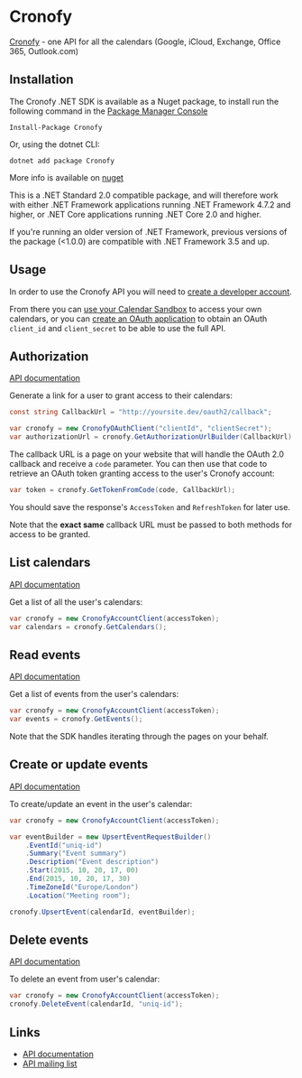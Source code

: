 # Cronofy

[Cronofy](https://www.cronofy.com) - one API for all the calendars (Google, iCloud, Exchange, Office 365, Outlook.com)

## Installation

The Cronofy .NET SDK is available as a Nuget package, to install run the following command in the [Package Manager Console](https://docs.nuget.org/consume/package-manager-console)
```
Install-Package Cronofy
```

Or, using the dotnet CLI:
```
dotnet add package Cronofy
```

More info is available on [nuget](https://www.nuget.org/packages/Cronofy/)

This is a .NET Standard 2.0 compatible package, and will therefore work with either .NET Framework applications running .NET Framework 4.7.2 and higher, or .NET Core applications running .NET Core 2.0 and higher.

If you're running an older version of .NET Framework, previous versions of the package (<1.0.0) are compatible with .NET Framework 3.5 and up.

## Usage

In order to use the Cronofy API you will need to [create a developer account](https://app.cronofy.com/sign_up/new).

From there you can [use your Calendar Sandbox](https://app.cronofy.com/oauth/sandbox)
to access your own calendars, or you can [create an OAuth application](https://app.cronofy.com/oauth/applications/new)
to obtain an OAuth `client_id` and `client_secret` to be able to use the full
API.

## Authorization

[API documentation](https://www.cronofy.com/developers/api/#authorization)

Generate a link for a user to grant access to their calendars:

```csharp
const string CallbackUrl = "http://yoursite.dev/oauth2/callback";

var cronofy = new CronofyOAuthClient("clientId", "clientSecret");
var authorizationUrl = cronofy.GetAuthorizationUrlBuilder(CallbackUrl).Build();
```

The callback URL is a page on your website that will handle the OAuth 2.0
callback and receive a `code` parameter. You can then use that code to retrieve
an OAuth token granting access to the user's Cronofy account:

```csharp
var token = cronofy.GetTokenFromCode(code, CallbackUrl);
```

You should save the response's `AccessToken` and `RefreshToken` for later use.

Note that the **exact same** callback URL must be passed to both methods for
access to be granted.

## List calendars

[API documentation](https://www.cronofy.com/developers/api/#calendars)

Get a list of all the user's calendars:

```csharp
var cronofy = new CronofyAccountClient(accessToken);
var calendars = cronofy.GetCalendars();
```

## Read events

[API documentation](https://www.cronofy.com/developers/api/#read-events)

Get a list of events from the user's calendars:

```csharp
var cronofy = new CronofyAccountClient(accessToken);
var events = cronofy.GetEvents();
```

Note that the SDK handles iterating through the pages on your behalf.

## Create or update events

[API documentation](https://www.cronofy.com/developers/api/#upsert-event)

To create/update an event in the user's calendar:

```csharp
var cronofy = new CronofyAccountClient(accessToken);

var eventBuilder = new UpsertEventRequestBuilder()
    .EventId("uniq-id")
    .Summary("Event summary")
    .Description("Event description")
    .Start(2015, 10, 20, 17, 00)
    .End(2015, 10, 20, 17, 30)
    .TimeZoneId("Europe/London")
    .Location("Meeting room");

cronofy.UpsertEvent(calendarId, eventBuilder);
```

## Delete events

[API documentation](https://www.cronofy.com/developers/api/#delete-event)

To delete an event from user's calendar:

```csharp
var cronofy = new CronofyAccountClient(accessToken);
cronofy.DeleteEvent(calendarId, "uniq-id");
```

## Links

 * [API documentation](https://www.cronofy.com/developers/api)
 * [API mailing list](https://groups.google.com/d/forum/cronofy-api)
